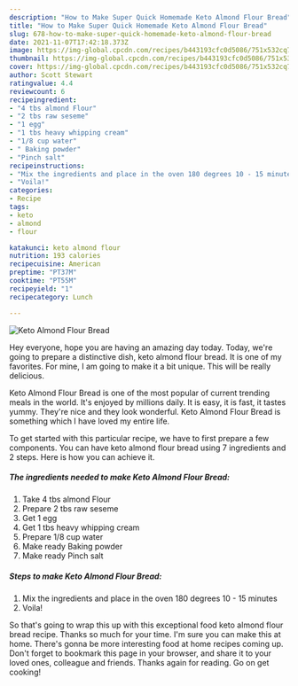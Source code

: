 ```yaml
---
description: "How to Make Super Quick Homemade Keto Almond Flour Bread"
title: "How to Make Super Quick Homemade Keto Almond Flour Bread"
slug: 678-how-to-make-super-quick-homemade-keto-almond-flour-bread
date: 2021-11-07T17:42:18.373Z
image: https://img-global.cpcdn.com/recipes/b443193cfc0d5086/751x532cq70/keto-almond-flour-bread-recipe-main-photo.jpg
thumbnail: https://img-global.cpcdn.com/recipes/b443193cfc0d5086/751x532cq70/keto-almond-flour-bread-recipe-main-photo.jpg
cover: https://img-global.cpcdn.com/recipes/b443193cfc0d5086/751x532cq70/keto-almond-flour-bread-recipe-main-photo.jpg
author: Scott Stewart
ratingvalue: 4.4
reviewcount: 6
recipeingredient:
- "4 tbs almond Flour"
- "2 tbs raw seseme"
- "1 egg"
- "1 tbs heavy whipping cream"
- "1/8 cup water"
- " Baking powder"
- "Pinch salt"
recipeinstructions:
- "Mix the ingredients and place in the oven 180 degrees 10 - 15 minutes"
- "Voila!"
categories:
- Recipe
tags:
- keto
- almond
- flour

katakunci: keto almond flour 
nutrition: 193 calories
recipecuisine: American
preptime: "PT37M"
cooktime: "PT55M"
recipeyield: "1"
recipecategory: Lunch

---
```



![Keto Almond Flour Bread](https://img-global.cpcdn.com/recipes/b443193cfc0d5086/751x532cq70/keto-almond-flour-bread-recipe-main-photo.jpg)

Hey everyone, hope you are having an amazing day today. Today, we're going to prepare a distinctive dish, keto almond flour bread. It is one of my favorites. For mine, I am going to make it a bit unique. This will be really delicious.

Keto Almond Flour Bread is one of the most popular of current trending meals in the world. It's enjoyed by millions daily. It is easy, it is fast, it tastes yummy. They're nice and they look wonderful. Keto Almond Flour Bread is something which I have loved my entire life.




To get started with this particular recipe, we have to first prepare a few components. You can have keto almond flour bread using 7 ingredients and 2 steps. Here is how you can achieve it.

<!--inarticleads1-->

##### The ingredients needed to make Keto Almond Flour Bread:

1. Take 4 tbs almond Flour
1. Prepare 2 tbs raw seseme
1. Get 1 egg
1. Get 1 tbs heavy whipping cream
1. Prepare 1/8 cup water
1. Make ready  Baking powder
1. Make ready Pinch salt




<!--inarticleads2-->

##### Steps to make Keto Almond Flour Bread:

1. Mix the ingredients and place in the oven 180 degrees 10 - 15 minutes
1. Voila!




So that's going to wrap this up with this exceptional food keto almond flour bread recipe. Thanks so much for your time. I'm sure you can make this at home. There's gonna be more interesting food at home recipes coming up. Don't forget to bookmark this page in your browser, and share it to your loved ones, colleague and friends. Thanks again for reading. Go on get cooking!
